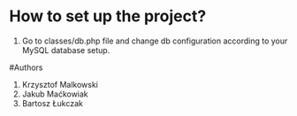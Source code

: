 # How to set up the project?

1. Go to classes/db.php file and change db configuration according to your MySQL database setup.

#Authors

1. Krzysztof Malkowski
2. Jakub Maćkowiak
3. Bartosz Łukczak
